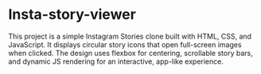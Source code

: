 # Insta-story-viewer
This project is a simple Instagram Stories clone built with HTML, CSS, and JavaScript. It displays circular story icons that open full-screen images when clicked. The design uses flexbox for centering, scrollable story bars, and dynamic JS rendering for an interactive, app-like experience.
